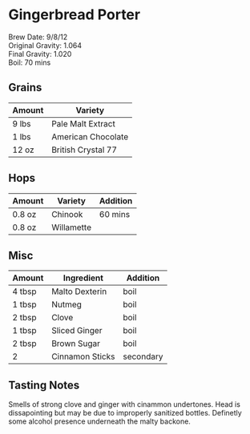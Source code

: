 # Gingerbread Porter

Brew Date: 9/8/12  
Original Gravity: 1.064  
Final Gravity: 1.020  
Boil: 70 mins  

Grains
---------
Amount | Variety
------ | -------
9 lbs  | Pale Malt Extract
1 lbs  | American Chocolate
12 oz  | British Crystal 77

Hops
----

Amount | Variety    | Addition
------ | ---------- | --------
0.8 oz | Chinook    | 60 mins
0.8 oz | Willamette |

Misc
----

Amount    | Ingredient      | Addition
--------- | --------------- | ----------
4 tbsp    | Malto Dexterin  | boil
1 tbsp    | Nutmeg          | boil
2 tbsp    | Clove           | boil
1 tbsp    | Sliced Ginger   | boil
2 tbsp    | Brown Sugar     | boil
2         | Cinnamon Sticks | secondary

Tasting Notes
-------------
Smells of strong clove and ginger with cinammon undertones.  Head is dissapointing but may be due to 
improperly sanitized bottles.  Definetly some alcohol presence underneath the malty backone.
